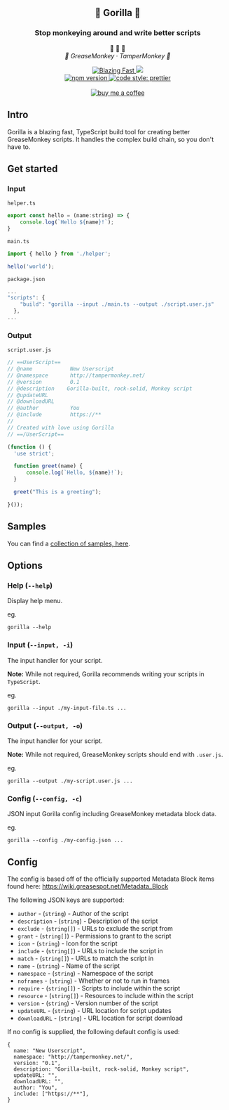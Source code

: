 <h2 align="center">🦍 Gorilla 🦍</h2>
<h3 align="center">Stop monkeying around and write better scripts</h3>

<p align="center">
  <span>
    🙈 🙉 🙊
  </span><br/>
  <em>
    🍌 GreaseMonkey · TamperMonkey 🍌
  </em>
</p>

<p align="center">
  <a href="https://twitter.com/acdlite/status/974390255393505280">
    <img alt="Blazing Fast" src="https://img.shields.io/badge/speed-blazing%20%F0%9F%94%A5-brightgreen.svg?style=flat-square">
    </a>
    <img src="https://img.shields.io/github/repo-size/apsking/gorilla?style=flat-square"></a>
  <br/>
  <a href="https://www.npmjs.com/package/gorilla-build">
    <img alt="npm version" src="https://img.shields.io/npm/v/gorilla-build.svg?style=flat-square">
  </a>
  <a href="#badge">
    <img alt="code style: prettier" src="https://img.shields.io/badge/code_style-prettier-ff69b4.svg?style=flat-square">
  </a>
  </br>
  </br>
  <a href="https://www.buymeacoffee.com/apsking">
    <img alt="buy me a coffee" src="https://img.shields.io/badge/-Buy%20me%20a%20%E2%98%95-blue?style=flat-square"/>
  </a>
</p>

## Intro

Gorilla is a blazing fast, TypeScript build tool for creating better
GreaseMonkey scripts. It handles the complex build chain, so you don't
have to.

## Get started

### Input

`helper.ts`

<!-- prettier-ignore -->
```js
export const hello = (name:string) => {
    console.log(`Hello ${name}!`);
}
```

`main.ts`

<!-- prettier-ignore -->
```js
import { hello } from './helper';

hello('world');
```

`package.json`

<!-- prettier-ignore -->
```js
...
"scripts": {
    "build": "gorilla --input ./main.ts --output ./script.user.js"
  },
...
```

### Output

`script.user.js`

<!-- prettier-ignore -->
```js
// ==UserScript==
// @name            New Userscript
// @namespace       http://tampermonkey.net/
// @version         0.1
// @description    Gorilla-built, rock-solid, Monkey script
// @updateURL
// @downloadURL
// @author          You
// @include         https://**
//
// Created with love using Gorilla
// ==/UserScript==

(function () {
  'use strict';

  function greet(name) {
      console.log(`Hello, ${name}!`);
  }

  greet("This is a greeting");

}());
```

## Samples

You can find a [collection of samples, here](https://github.com/apsking/gorilla-samples).

## Options

### Help (`--help`)

Display help menu.

eg.

```
gorilla --help
```

### Input (`--input, -i`)

The input handler for your script.

**Note:** While not required, Gorilla recommends writing your scripts in `TypeScript`.

eg.

```
gorilla --input ./my-input-file.ts ...
```

### Output (`--output, -o`)

The input handler for your script.

**Note:** While not required, GreaseMonkey scripts should end with `.user.js`.

eg.

```
gorilla --output ./my-script.user.js ...
```

### Config (`--config, -c`)

JSON input Gorilla config including GreaseMonkey metadata block data.

eg.

```
gorilla --config ./my-config.json ...
```

## Config

The config is based off of the officially supported Metadata Block items found here: https://wiki.greasespot.net/Metadata_Block

The following JSON keys are supported:

- `author` - (`string`) - Author of the script
- `description` - (`string`) - Description of the script
- `exclude` - (`string[]`) - URLs to exclude the script from
- `grant` - (`string[]`) - Permissions to grant to the script
- `icon` - (`string`) - Icon for the script
- `include` - (`string[]`) - URLs to include the script in
- `match` - (`string[]`) - URLs to match the script in
- `name` - (`string`) - Name of the script
- `namespace` - (`string`) - Namespace of the script
- `noframes` - (`string`) - Whether or not to run in frames
- `require` - (`string[]`) - Scripts to include within the script
- `resource` - (`string[]`) - Resources to include within the script
- `version` - (`string`) - Version number of the script
- `updateURL` - (`string`) - URL location for script updates
- `downloadURL` - (`string`) - URL location for script download

If no config is supplied, the following default config is used:

```
{
  name: "New Userscript",
  namespace: "http://tampermonkey.net/",
  version: "0.1",
  description: "Gorilla-built, rock-solid, Monkey script",
  updateURL: "",
  downloadURL: "",
  author: "You",
  include: ["https://**"],
}
```
